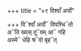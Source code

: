 +++
title = "०९ विश्वाँ अर्यो"

+++
वि᳓श्वाँ अर्यो᳓ विपश्चि᳓तो  
अ᳓ति ख्यस् तू᳓यम् आ᳓ गहि  
अस्मे᳓ धेहि श्र᳓वो बृह᳓त्